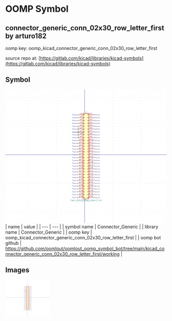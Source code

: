 # OOMP Symbol  
## connector_generic_conn_02x30_row_letter_first  by arturo182  
  
oomp key: oomp_kicad_connector_generic_conn_02x30_row_letter_first  
  
source repo at: [https://gitlab.com/kicad/libraries/kicad-symbols](https://gitlab.com/kicad/libraries/kicad-symbols)  
## Symbol  
  
[![working.png](working_600.png)](working.png)  
| name | value | 
| --- | --- | 
| symbol name | Connector_Generic | 
| library name | Connector_Generic | 
| oomp key | oomp_kicad_connector_generic_conn_02x30_row_letter_first | 
| oomp bot github | https://github.com/oomlout/oomlout_oomp_symbol_bot/tree/main/kicad_connector_generic_conn_02x30_row_letter_first/working | 
## Images  
  
[![working.png](working_140.png)](working.png)  
